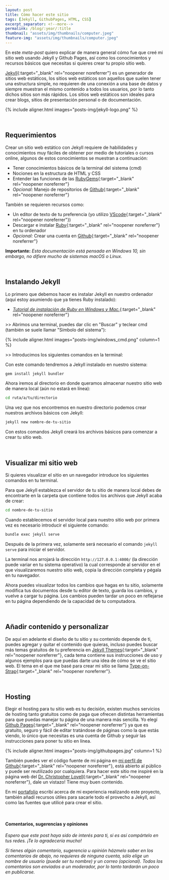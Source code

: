 ```yaml
---
layout: post
title: Cómo hacer este sitio
tags: [Jekyll, GithubPages, HTML, CSS]
excerpt_separator: <!--more-->
permalink: /blog/:year/:title
thumbnail: "assets/img/thumbnails/computer.jpeg"
feature-img: "assets/img/thumbnails/computer.jpeg"
---
```


En este *meta-post* quiero explicar de manera general cómo fue que creé mi sitio web usando Jekyll y Github Pages, así como los conocimientos y recursos básicos que necesitas si quieres crear tu propio sitio web.

<!--more-->

[Jekyll](https://jekyllrb.com/){:target="_blank" rel="noopener noreferrer"} es un generador de sitios web estáticos, los sitios web estáticos son aquellos que suelen tener una estructura simple, no requieren de una conexión a una base de datos y siempre muestran el mismo contenido a todos los usuarios, por lo tanto dichos sitios son más rápidos. Los sitios web estáticos son ideales para crear blogs, sitios de presentación personal o de documentación.

{% include aligner.html images="posts-img/jekyll-logo.png" %}

<br>

## Requerimientos
Crear un sitio web estático con Jekyll requiere de habilidades y conocimientos muy fáciles de obtener por medio de tutoriales o cursos online, algunos de estos conocimientos se muestran a continuación:
- Tener conocimientos básicos de la terminal del sistema (cmd)
- Nociones en la estructura de HTML y CSS
- Entender las funciones de las [RubyGems](https://rubygems.org/){:target="_blank" rel="noopener noreferrer"}
- *Opcional:* Manejo de repositorios de [Github](https://github.com/){:target="_blank" rel="noopener noreferrer"}

También se requieren recursos como:
- Un editor de texto de tu preferencia (yo utilizo [VScode](https://code.visualstudio.com/){:target="_blank" rel="noopener noreferrer"})
- Descargar e instalar [Ruby](https://www.ruby-lang.org/es/){:target="_blank" rel="noopener noreferrer"} en tu ordenador
- *Opcional:* Crear una cuenta en [Github](https://github.com/){:target="_blank" rel="noopener noreferrer"}

**Importante:** *Esta documentación está pensada en Windows 10, sin embargo, no difiere mucho de sistemas macOS o Linux.*

<br>

## Instalando Jekyll
Lo primero que debemos hacer es instalar Jekyll en nuestro ordenador (aquí estoy asumiendo que ya tienes Ruby instalado):
- [_Tutorial de instalación de Ruby en Windows y Mac._](https://youtu.be/LfP7Y9Ja6Qc){:target="_blank" rel="noopener noreferrer"}

\>> Abrimos una terminal, puedes dar clic en "Buscar" y teclear cmd (también se suele llamar "Símbolo del sistema"):

{% include aligner.html images="posts-img/windows_cmd.png" column=1 %}

\>> Introducimos los siguientes comandos en la terminal:

Con este comando tendremos a Jekyll instalado en nuestro sistema:
```bash
gem install jekyll bundler
```

Ahora iremos al directorio en donde queramos almacenar nuestro sitio web de manera local (aún no estará en línea):
```bash
cd ruta/a/tu/directorio
```

Una vez que nos encontremos en nuestro directorio podemos crear nuestros archivos básicos con Jekyll:
```bash
jekyll new nombre-de-tu-sitio
```

Con estos comandos Jekyll creará los archivos básicos para comenzar a crear tu sitio web.

<br>

## Visualizar mi sitio web
Si quieres visualizar el sitio en un navegador introduce los siguientes comandos en tu terminal.

Para que Jekyll establezca el servidor de tu sitio de manera local debes de encontrarte en la carpeta que contiene todos los archivos que Jekyll acaba de crear:
```bash
cd nombre-de-tu-sitio
```

Cuando establecemos el servidor local para nuestro sitio web por primera vez es necesario introducir el siguiente comando:
```bash
bundle exec jekyll serve
```

Después de la primera vez, solamente será necesario el comando `jekyll serve` para iniciar el servidor.

La terminal nos arrojará la dirección `http://127.0.0.1:4000/` (la dirección puede variar en tu sistema operativo) la cual corresponde al servidor en el que visualizaremos nuestro sitio web, copia la dirección completa y pégala en tu navegador.

Ahora puedes visualizar todos los cambios que hagas en tu sitio, solamente modifica tus documentos desde tu editor de texto, guarda los cambios, y vuelve a cargar tu página. Los cambios pueden tardar un poco en reflejarse en tu página dependiendo de la capacidad de tu computadora.

<br>

## Añadir contenido y personalizar
De aquí en adelante el diseño de tu sitio y su contenido depende de ti, puedes agregar y quitar el contenido que quieras, incluso puedes buscar más temas gratuitos de tu preferencia en [Jekyll Themes](https://jekyllthemes.io/free){:target="_blank" rel="noopener noreferrer"}, cada tema contiene sus instrucciones de uso y algunos ejemplos para que puedas darte una idea de cómo se ve el sitio web. El tema en el que me basé para crear mi sitio se llama [Type-on-Strap](https://github.com/sylhare/Type-on-Strap){:target="_blank" rel="noopener noreferrer"}.

<br>

## Hosting
Elegir el hosting para tu sitio web es tu decisión, existen muchos servicios de hosting tanto gratuitos como de paga que ofrecen distintas herramientas para que puedas manejar tu página de una manera más sencilla. Yo elegí [Github Pages](https://pages.github.com/){:target="_blank" rel="noopener noreferrer"} ya que es gratuito, seguro y fácil de editar tratándose de páginas como la que estás viendo, lo único que necesitas es una cuenta de Github y seguir las instrucciones para poner tu sitio en línea.

{% include aligner.html images="posts-img/githubpages.jpg" column=1 %}

También puedes ver el código fuente de mi página en [mi perfil de Github](https://github.com/JCBucio){:target="_blank" rel="noopener noreferrer"}, está abierto al público y puede ser reutilizado por cualquiera. Para hacer este sitio me inspiré en la página web del [Dr. Christopher Lovell](https://www.christopherlovell.co.uk/){:target="_blank" rel="noopener noreferrer"}, dale un vistazo! Tiene muy buen contenido.

En mi [portafolio](/portafolio/Mi-sitio-web) escribí acerca de mi experiencia realizando este proyecto, también añadí recursos útiles para sacarle todo el provecho a Jekyll, así como las fuentes que utilicé para crear el sitio.

<br>

#### Comentarios, sugerencias y opiniones
_Espero que este post haya sido de interés para ti, si es así compártelo en tus redes. ¡Te lo agradecería mucho!_

_Si tienes algún comentario, sugerencia u opinión házmelo saber en los comentarios de abajo, no requieres de ninguna cuenta, sólo elige un nombre de usuario (puede ser tu nombre) y un correo (opcional). Todos los comentarios son enviados a un moderador, por lo tanto tardarán un poco en publicarse._
